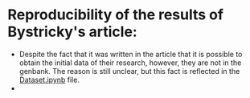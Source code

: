 #  Reproducibility of the results of Bystricky's article:

- Despite the fact that it was written in the article that it is possible to obtain the initial data of their research, however, they are not in the genbank. The reason is still unclear, but this fact is reflected in the [Dataset.ipynb](https://github.com/BelyaevaAlex/-Crustacean-hoods-strive-for-power/blob/main/Bystricky/Dataset.ipynb) file.
- 

